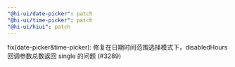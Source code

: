 ```yaml
---
"@hi-ui/date-picker": patch
"@hi-ui/time-picker": patch
"@hi-ui/hiui": patch
---
```


fix(date-picker&time-picker): 修复在日期时间范围选择模式下，disabledHours 回调参数总数返回 single 的问题 (#3289)
